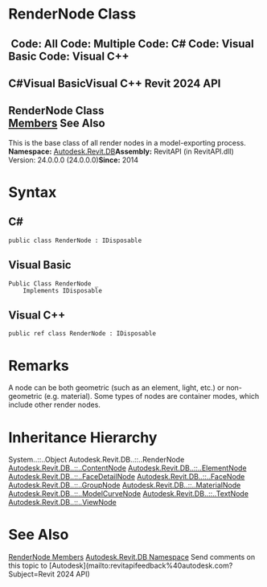 # RenderNode Class

﻿
 Code: All Code: Multiple Code: C# Code: Visual Basic Code: Visual C++   
---  
C#Visual BasicVisual C++
Revit 2024 API  
---  
RenderNode Class  
[Members](df98ff52-609e-8761-9755-352e10f075ec.md "RenderNode Members") See Also  
---  
This is the base class of all render nodes in a model-exporting process. 
**Namespace:** [Autodesk.Revit.DB](87546ba7-461b-c646-cbb1-2cb8f5bff8b2.md "Autodesk.Revit.DB Namespace")**Assembly:** RevitAPI (in RevitAPI.dll) Version: 24.0.0.0 (24.0.0.0)**Since:** 2014 
# Syntax
C#  
---  
```text
public class RenderNode : IDisposable
```
  
Visual Basic  
---  
```text
Public Class RenderNode _
	Implements IDisposable
```
  
Visual C++  
---  
```text
public ref class RenderNode : IDisposable
```
  
# Remarks
A node can be both geometric (such as an element, light, etc.) or non-geometric (e.g. material). Some types of nodes are container modes, which include other render nodes. 
# Inheritance Hierarchy
System..::..Object Autodesk.Revit.DB..::..RenderNode [Autodesk.Revit.DB..::..ContentNode](5752e4cb-f427-5c73-9a25-6978db12bead.md "ContentNode Class") [Autodesk.Revit.DB..::..ElementNode](45f8a303-c479-9d6e-c39e-7705169820c2.md "ElementNode Class") [Autodesk.Revit.DB..::..FaceDetailNode](033c07e7-4883-4998-0b2b-3b24f5e2f821.md "FaceDetailNode Class") [Autodesk.Revit.DB..::..FaceNode](fbd0d7af-ac40-e81e-8e06-8b2ce90be28b.md "FaceNode Class") [Autodesk.Revit.DB..::..GroupNode](8b1cabde-3c37-1735-a186-2ce026555ce0.md "GroupNode Class") [Autodesk.Revit.DB..::..MaterialNode](c70338a6-7f40-e89e-607b-47162df3a5ef.md "MaterialNode Class") [Autodesk.Revit.DB..::..ModelCurveNode](025d9b39-a253-8f5c-2988-664f089e8cab.md "ModelCurveNode Class") [Autodesk.Revit.DB..::..TextNode](9a06448a-1c82-7fd7-8be7-9113dc1ce86a.md "TextNode Class") [Autodesk.Revit.DB..::..ViewNode](7cadfd9b-70df-5235-038f-a0535eee6f28.md "ViewNode Class")
# See Also
[RenderNode Members](df98ff52-609e-8761-9755-352e10f075ec.md "RenderNode Members")
[Autodesk.Revit.DB Namespace](87546ba7-461b-c646-cbb1-2cb8f5bff8b2.md "Autodesk.Revit.DB Namespace")
Send comments on this topic to [Autodesk](mailto:revitapifeedback%40autodesk.com?Subject=Revit 2024 API)